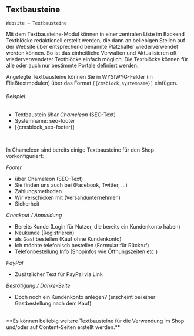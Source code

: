 ## Textbausteine
    
    Website → Textbausteine


Mit dem Textbausteine-Modul können in einer zentralen Liste im Backend Textblöcke redaktionell erstellt werden, die dann an beliebigen Stellen auf der Website über entsprechend benannte Platzhalter wiederverwendet werden können. So ist das einheitliche Verwalten und Aktualisieren oft wiederverwendeter Textblöcke einfach möglich. Die Textblöcke können für alle oder auch nur bestimmte Portale definiert werden.

Angelegte Textbausteine können Sie in WYSIWYG-Felder (in Fließtextmodulen) über das Format
`[{cmsblock_systemname}]` einfügen.

###### Beispiel:
* Textbaustein _über Chameleon_ (SEO-Text)
* Systemname: seo-footer
* [{cmsblock_seo-footer}]

<br>


In Chameleon sind bereits einige Textbausteine für den Shop vorkonfiguriert: 

*Footer*
* über Chameleon (SEO-Text)
* Sie finden uns auch bei (Facebook, Twitter, ...)
* Zahlungsmethoden
* Wir verschicken mit (Versandunternehmen)
* Sicherheit

*Checkout / Anmeldung*
* Bereits Kunde (Login für Nutzer, die bereits ein Kundenkonto haben)
* Neukunde (Registrieren)
* als Gast bestellen (Kauf ohne Kundenkonto)
* Ich möchte telefonisch bestellen (Formular für Rückruf)
* Telefonbestellung Info (Shopinfos wie Öffnungszeiten etc.)

*PayPal*
* Zusätzlicher Text für PayPal via Link

*Bestätigung / Danke-Seite*
* Doch noch ein Kundenkonto anlegen? (erscheint bei einer Gastbestellung nach dem Kauf)

<br>
**Es können beliebig weitere Textbausteine für die Verwendung im Shop und/oder auf Content-Seiten erstellt werden.**







